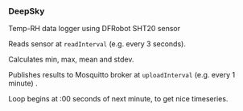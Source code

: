 ### DeepSky

Temp-RH data logger using DFRobot SHT20 sensor

Reads sensor at ```readInterval``` (e.g. every 3 seconds).

Calculates min, max, mean and stdev.

Publishes results to Mosquitto broker at ```uploadInterval``` (e.g. every 1 minute) .

Loop begins at :00 seconds of next minute, to get nice timeseries.
